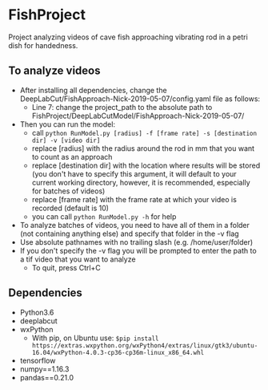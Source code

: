 # FishProject
Project analyzing videos of cave fish approaching vibrating rod in a petri dish for handedness.

## To analyze videos
- After installing all dependencies, change the DeepLabCut/FishApproach-Nick-2019-05-07/config.yaml file as follows:
    - Line 7: change the project_path to the absolute path to FishProject/DeepLabCutModel/FishApproach-Nick-2019-05-07/
- Then you can run the model:
    - call `python RunModel.py [radius] -f [frame rate] -s [destination dir] -v [video dir]`
    - replace [radius] with the radius around the rod in mm that you want to count as an approach
    - replace [destination dir] with the location where results will be stored (you don't have to specify this argument,
    it will default to your current working directory, however, it is recommended, especially for batches of videos)
    - replace [frame rate] with the frame rate at which your video is recorded (default is 10)
    - you can call `python RunModel.py -h` for help
- To analyze batches of videos, you need to have all of them in a folder (not containing anything else) and specify that
folder in the -v flag
- Use absolute pathnames with no trailing slash (e.g. /home/user/folder)
- If you don't specify the -v flag you will be prompted to enter the path to a tif video that you want to analyze
    - To quit, press Ctrl+C

## Dependencies
- Python3.6
- deeplabcut
- wxPython
  - With pip, on Ubuntu use: 
  `$pip install https://extras.wxpython.org/wxPython4/extras/linux/gtk3/ubuntu-16.04/wxPython-4.0.3-cp36-cp36m-linux_x86_64.whl`
- tensorflow
- numpy==1.16.3
- pandas==0.21.0

